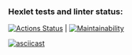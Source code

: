 ### Hexlet tests and linter status:
[![Actions Status](https://github.com/AdalyatNazirov/java-project-61/actions/workflows/hexlet-check.yml/badge.svg)](https://github.com/AdalyatNazirov/java-project-61/actions) | [![Maintainability](https://api.codeclimate.com/v1/badges/49682efe022b58f1c4f7/maintainability)](https://codeclimate.com/github/AdalyatNazirov/java-project-61/maintainability)

[![asciicast](https://asciinema.org/a/UVFdarcX2L3Z5KS6aIB7dkWqH.svg)](https://asciinema.org/a/UVFdarcX2L3Z5KS6aIB7dkWqH)